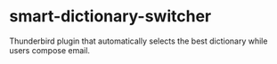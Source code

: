 smart-dictionary-switcher
=========================

Thunderbird plugin that automatically selects the best dictionary while users compose email.